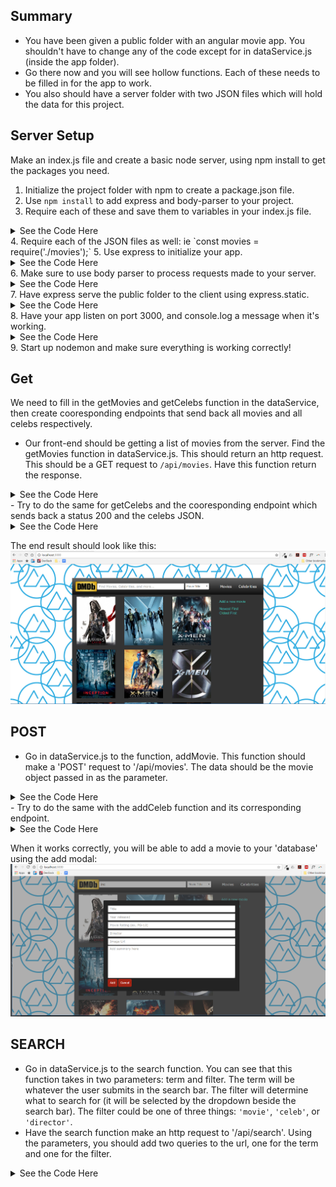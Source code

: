 ## Summary
- You have been given a public folder with an angular movie app. You shouldn't have to change any of the code except for in dataService.js (inside the app folder).
- Go there now and you will see hollow functions. Each of these needs to be filled in for the app to work.
- You also should have a server folder with two JSON files which will hold the data for this project.


## Server Setup
Make an index.js file and create a basic node server, using npm install to get the packages you need.
1. Initialize the project folder with npm to create a package.json file.
2. Use `npm install` to add express and body-parser to your project.
3. Require each of these and save them to variables in your index.js file.
<details>
 <summary>See the Code Here</summary>
 ```javascript
  var express = require('express');
  var bodyParser = require('body-parser');
 ```
</details>
4. Require each of the JSON files as well: ie `const movies = require('./movies');`
5. Use express to initialize your app.
<details>
 <summary>See the Code Here</summary>
 ```javascript
  var app = express();
 ```
</details>
6. Make sure to use body parser to process requests made to your server.
<details>
 <summary>See the Code Here</summary>
 ```javascript
  app.use(bodyParser.json())
 ```
</details>
7. Have express serve the public folder to the client using express.static.
<details>
 <summary>See the Code Here</summary>
 ```javascript
  app.use(express.static('../public'))
 ```
</details>
8. Have your app listen on port 3000, and console.log a message when it's working.
<details>
 <summary>See the Code Here</summary>
 ```javascript
  app.listen(3000, function () {
    console.log('listening on port', 3000)
  })
 ```
</details>
9. Start up nodemon and make sure everything is working correctly!


## Get
We need to fill in the getMovies and getCelebs function in the dataService, then create cooresponding endpoints that send back all movies and all celebs respectively.
- Our front-end should be getting a list of movies from the server. Find the getMovies function in dataService.js. This should return an http request. This should be a GET request to `/api/movies`. Have this function return the response.
<details>
 <summary>See the Code Here</summary>
 ```javascript
  this.getMovies = function () {
    return $http({
      method: 'GET',
      url: '/api/movies'
    }).then(function (response) {
      return response;
    })
  }

 ```
</details>
- In index.js, let's write the endpoint for the front end to request. This endpoint needs to accept get requests at '/api/movies', and should respond with a status 200 and the entire movies.json.
<details>
 <summary>See the Code Here</summary>
 ```javascript
  app.get('movies', function (req, res, next) {
    res.status(200).send(movies);
  })
 ```
</details>
- Try to do the same for getCelebs and the cooresponding endpoint which sends back a status 200 and the celebs JSON.
<details>
 <summary>See the Code Here</summary>
dataService.js:
 ```javascript

   this.getCelebs = function () {
     return $http({
       method: 'GET',
       url: '/api/celebs'
     }).then(function (response) {
       return response;
     })
   }
```
index.js:
```javascript

  app.get('celebs', function (req, res, next) {
    res.status(200).send(movies);
  })
 ```
</details>

The end result should look like this:
![main page](/screenshots/screenshot1.jpg)


## POST
- Go in dataService.js to the function, addMovie. This function should make a 'POST' request to '/api/movies'. The data should be the movie object passed in as the parameter.
<details>
 <summary>See the Code Here</summary>
 ```javascript
  this.addMovie = function (movie) {
    return $http({
      method: 'POST',
      url: '/api/movies',
      data: movie
    }).then(function (response) {
      return response;
    })
  }

 ```
</details>
- Let's go to the server and add an endpoint that accepts post requests at '/api/movies'. This should add an id property to the object sent in the req.body and then push that object into the array in movies.json. (This won't change the actual file, but should save the movie until you restart your server again.) Send back the new movie object.
<details>
 <summary>See the Code Here</summary>
 ```javascript
  app.post('movies', function (req, res, next) {
    req.body.id = movies.length + 1;
    movies.push(req.body)
    res.status(200).send(req.body);
  })
 ```
</details>
- Try to do the same with the addCeleb function and its corresponding endpoint.
<details>
 <summary>See the Code Here</summary>
dataService.js:
 ```javascript

   this.addCeleb = function (movie) {
     return $http({
       method: 'POST',
       url: '/api/celebs',
       data: movie
     }).then(function (response) {
       return response;
     })
   }
```
index.js:
```javascript

  app.post('celebs', function (req, res, next) {
    req.body.id = celebs.length + 1;
    celebs.push(req.body)
    res.status(200).send(req.body);
  })
 ```
</details>

When it works correctly, you will be able to add a movie to your 'database' using the add modal:
![add modal](/screenshots/screenshot2.jpg)


## SEARCH
- Go in dataService.js to the search function. You can see that this function takes in two parameters: term and filter. The term will be whatever the user submits in the search bar. The filter will determine what to search for (it will be selected by the dropdown beside the search bar). The filter could be one of three things: `'movie'`, `'celeb'`, or `'director'`.
- Have the search function make an http request to '/api/search'. Using the parameters, you should add two queries to the url, one for the term and one for the filter.
<details>
 <summary>See the Code Here</summary>
 ```javascript
  this.search = function (term, filter) {
    return $http({
      method: 'GET',
      url: '/api/search?term=' + term + '&filter=' + filter
    }).then(function (response) {
      return response;
    })
  }

 ```
</details>
- In your server, you will need to make an endpoint that accepts 'GET' requests at '/api/search'. We will need to check to see what the filter query is in order to decide what to send back.
  - If the filter is 'movie', you should send back any movies whose titles contain the search. Here, challenge yourself to make the search support partial matches (using indexOf) and case insensitive.
  - If the filter is 'celeb', you should send back any celebrities whose names contain the search.
  - If the filter is 'director', you should send back any movies whose directors contain the search.
  - If none of these filters are found, the endpoint should return a status 404 (Not found)

When it works correctly, you should be able to search using any of the filters in the search dropdown:
![search](/screenshots/screenshot3.jpg)



********************
##Black Diamond
********************

- In the details folder, in details.js, find the line that is commented out and uncomment it out.
- Write two functions - one called getMoviesByActor and another called getActorsByMovie. They will each take in one parameter (an id), and should make http requests to the server. Once these return the proper data, you should have working references on each of your detail pages. Try to use your original GET endpoints, but now with queries.
  - getMoviesByActor will call an endpoint which you will create on your server. This endpoint should send back all movies that actor was in. (All movie objects whose id is in the actor's )
  - getActorsByMovie will be the same, but get all actors in a particular movie.
